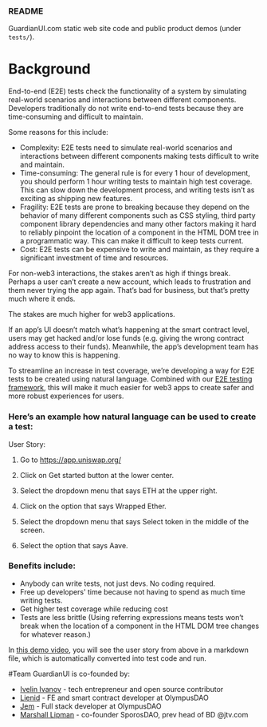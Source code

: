 ### README

GuardianUI.com static web site code and public product demos (under `tests/`).

# Background

End-to-end (E2E) tests check the functionality of a system by simulating real-world scenarios and interactions between different components. Developers traditionally do not write end-to-end tests because they are time-consuming and difficult to maintain.

Some reasons for this include:

- Complexity: E2E tests need to simulate real-world scenarios and interactions between different components making tests difficult to write and maintain.
- Time-consuming: The general rule is for every 1 hour of development, you should perform 1 hour writing tests to maintain high test coverage. This can slow down the development process, and writing tests isn’t as exciting as shipping new features.
- Fragility: E2E tests are prone to breaking because they depend on the behavior of many different components such as CSS styling, third party component library dependencies and many other factors making it hard to reliably pinpoint the location of a component in the HTML DOM tree in a programmatic way. This can make it difficult to keep tests current.
- Cost: E2E tests can be expensive to write and maintain, as they require a significant investment of time and resources.

For non-web3 interactions, the stakes aren’t as high if things break. Perhaps a user can’t create a new account, which leads to frustration and them never trying the app again. That’s bad for business, but that’s pretty much where it ends.

The stakes are much higher for web3 applications.

If an app’s UI doesn’t match what’s happening at the smart contract level, users may get hacked and/or lose funds (e.g. giving the wrong contract address access to their funds). Meanwhile, the app’s development team has no way to know this is happening. 

To streamline an increase in test coverage, we’re developing a way for E2E tests to be created using natural language. Combined with our [E2E testing framework](https://www.guardianui.com/), this will make it much easier for web3 apps to create safer and more robust experiences for users.

### Here’s an example how natural language can be used to create a test:

User Story:

1. Go to https://app.uniswap.org/

2. Click on Get started button at the lower center.

3. Select the dropdown menu that says ETH at the upper right.

4. Click on the option that says Wrapped Ether.

5. Select the dropdown menu that says Select token in the middle of the screen.

6. Select the option that says Aave.

### Benefits include:

- Anybody can write tests, not just devs. No coding required.
- Free up developers' time because not having to spend as much time writing tests.
- Get higher test coverage while reducing cost
- Tests are less brittle (Using referring expressions means tests won’t break when the location of a component in the HTML DOM tree changes for whatever reason.)

In [this demo video](https://www.youtube.com/watch?v=x95IAEvADvc), you will see the user story from above in a markdown file, which is automatically converted into test code and run.

#Team
GuardianUI is co-founded by:
- [Ivelin Ivanov](https://github.com/ivelin) - tech entrepreneur and open source contributor
- [Lienid](https://github.com/0xLienid) - FE and smart contract developer at OlympusDAO
- [Jem](https://github.com/0xJem) - Full stack developer at OlympusDAO
- [Marshall Lipman](https://github.com/lipmaneth) - co-founder SporosDAO, prev head of BD @jtv.com
